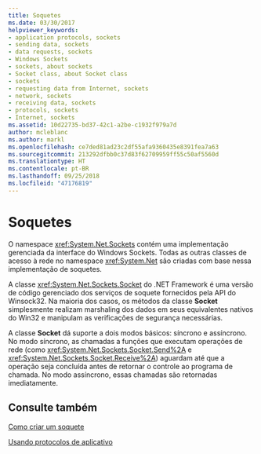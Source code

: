 ```yaml
---
title: Soquetes
ms.date: 03/30/2017
helpviewer_keywords:
- application protocols, sockets
- sending data, sockets
- data requests, sockets
- Windows Sockets
- sockets, about sockets
- Socket class, about Socket class
- sockets
- requesting data from Internet, sockets
- network, sockets
- receiving data, sockets
- protocols, sockets
- Internet, sockets
ms.assetid: 10d22735-bd37-42c1-a2be-c1932f979a7d
author: mcleblanc
ms.author: markl
ms.openlocfilehash: ce7ded81ad23c2df55afa9360435e8391fea7a63
ms.sourcegitcommit: 213292dfbb0c37d83f62709959ff55c50af5560d
ms.translationtype: HT
ms.contentlocale: pt-BR
ms.lasthandoff: 09/25/2018
ms.locfileid: "47176819"
---
```

# <a name="sockets"></a>Soquetes
O namespace <xref:System.Net.Sockets> contém uma implementação gerenciada da interface do Windows Sockets. Todas as outras classes de acesso à rede no namespace <xref:System.Net> são criadas com base nessa implementação de soquetes.  
  
 A classe <xref:System.Net.Sockets.Socket> do .NET Framework é uma versão de código gerenciado dos serviços de soquete fornecidos pela API do Winsock32. Na maioria dos casos, os métodos da classe **Socket** simplesmente realizam marshaling dos dados em seus equivalentes nativos do Win32 e manipulam as verificações de segurança necessárias.  
  
 A classe **Socket** dá suporte a dois modos básicos: síncrono e assíncrono. No modo síncrono, as chamadas a funções que executam operações de rede (como <xref:System.Net.Sockets.Socket.Send%2A> e <xref:System.Net.Sockets.Socket.Receive%2A>) aguardam até que a operação seja concluída antes de retornar o controle ao programa de chamada. No modo assíncrono, essas chamadas são retornadas imediatamente.  
  
## <a name="see-also"></a>Consulte também  
 [Como criar um soquete](../../../docs/framework/network-programming/how-to-create-a-socket.md)  
    
 [Usando protocolos de aplicativo](../../../docs/framework/network-programming/using-application-protocols.md)

